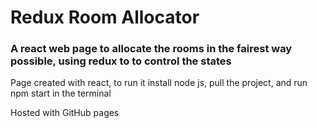 # Redux Room Allocator

### A react web page to allocate the rooms in the fairest way possible, using redux to to control the states

Page created with react, to run it install node js, pull the project, and run npm start in the terminal

Hosted with GitHub pages

